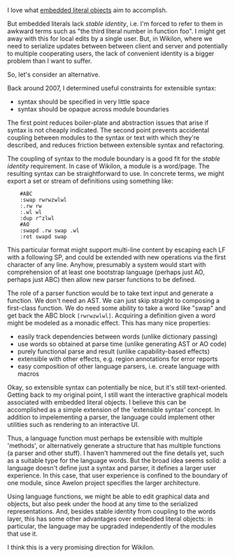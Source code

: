 
I love what [embedded literal objects](EmbeddedLiteralObjects.md) aim to accomplish. 

But embedded literals lack *stable identity*, i.e. I'm forced to refer to them in awkward terms such as "the third literal number in function foo". I might get away with this for local edits by a single user. But, in Wikilon, where we need to serialize updates between between client and server and potentially to multiple cooperating users, the lack of convenient identity is a bigger problem than I want to suffer. 

So, let's consider an alternative.

Back around 2007, I determined useful constraints for extensible syntax: 

* syntax should be specified in very little space
* syntax should be opaque across module boundaries

The first point reduces boiler-plate and abstraction issues that arise if syntax is not cheaply indicated. The second point prevents accidental coupling between modules to the syntax or text with which they're described, and reduces friction between extensible syntax and refactoring.

The coupling of syntax to the module boundary is a good fit for the *stable identity* requirement. In case of Wikilon, a module is a word/page. The resulting syntax can be straightforward to use. In concrete terms, we might export a set or stream of definitions using something like:
        
        #ABC
        :swap rwrwzwlwl
        :.rw rw
        :.wl wl
        :dup r^zlwl
        #AO
        :swapd .rw swap .wl
        :rot swapd swap

This particular format might support multi-line content by escaping each LF with a following SP, and could be extended with new operations via the first character of any line. Anyhow, presumably a system would start with comprehension of at least one bootstrap language (perhaps just AO, perhaps just ABC) then allow new parser functions to be defined. 

The role of a parser function would be to take text input and generate a function. We don't need an AST. We can just skip straight to composing a first-class function. We do need some ability to take a word like "swap" and get back the ABC block `[rwrwzwlwl]`. Acquiring a definition given a word might be modeled as a monadic effect. This has many nice properties:

* easily track dependencies between words (unlike dictionary passing)
* use words so obtained at parse time (unlike generating AST or AO code)
* purely functional parse and result (unlike capability-based effects)
* extensible with other effects, e.g. region annotations for error reports
* easy composition of other language parsers, i.e. create language with macros

Okay, so extensible syntax can potentially be nice, but it's still text-oriented. Getting back to my original point, I still want the interactive graphical models associated with embedded literal objects. I believe this can be accomplished as a simple extension of the 'extensible syntax' concept. In addition to impelementing a parser, the language could implement other utilities such as rendering to an interactive UI.

Thus, a language function must perhaps be extensible with multiple 'methods', or alternatively generate a structure that has multiple functions (a parser and other stuff). I haven't hammered out the fine details yet, such as a suitable type for the language words. But the broad idea seems solid: a language doesn't define just a syntax and parser, it defines a larger user experience. In this case, that user experience is confined to the boundary of one module, since Awelon project specifies the larger architecture.

Using language functions, we might be able to edit graphical data and objects, but also peek under the hood at any time to the serialized representations. And, besides stable identity from coupling to the words layer, this has some other advantages over embedded literal objects: in particular, the language may be upgraded independently of the modules that use it.

I think this is a very promising direction for Wikilon.

